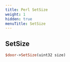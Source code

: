 ```yaml
---
title: Perl SetSize
weight: 1
hidden: true
menuTitle: SetSize
---
```

## SetSize
```perl
$door->SetSize(uint32 size)
```